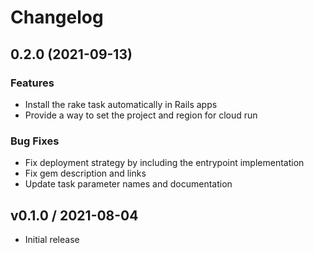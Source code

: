 # Changelog

## 0.2.0 (2021-09-13)

### Features

* Install the rake task automatically in Rails apps
* Provide a way to set the project and region for cloud run

### Bug Fixes

* Fix deployment strategy by including the entrypoint implementation
* Fix gem description and links
* Update task parameter names and documentation

## v0.1.0 / 2021-08-04

* Initial release
